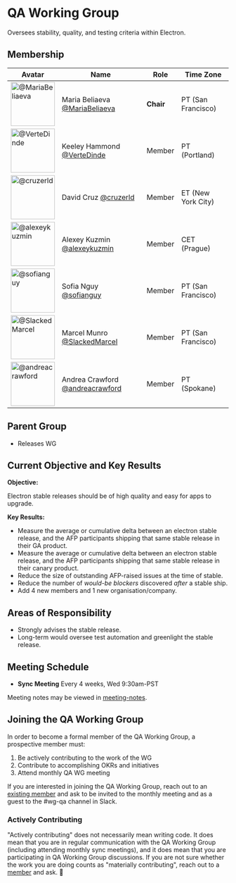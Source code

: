# QA Working Group

Oversees stability, quality, and testing criteria within Electron.

## Membership

| Avatar| Name | Role | Time Zone |
| ----------------- | ----------------- | ----------------- | ----------------- |
| <img src="https://github.com/MariaBeliaeva.png" width=100 alt="@MariaBeliaeva">  | Maria Beliaeva [@MariaBeliaeva](https://github.com/MariaBeliaeva)| **Chair** | PT (San Francisco) |
| <img src="https://github.com/VerteDinde.png" width=100 alt="@VerteDinde">  | Keeley Hammond [@VerteDinde](https://github.com/VerteDinde) | Member | PT (Portland) |
| <img src="https://github.com/cruzerld.png" width=100 alt="@cruzerld">  | David Cruz [@cruzerld](https://github.com/cruzerld) | Member | ET (New York City) |
| <img src="https://github.com/alexeykuzmin.png" width=100 alt="@alexeykuzmin">  | Alexey Kuzmin [@alexeykuzmin](https://github.com/alexeykuzmin) | Member | CET (Prague) |
| <img src="https://github.com/sofianguy.png" width=100 alt="@sofianguy"> | Sofia Nguy [@sofianguy](https://github.com/sofianguy) | Member | PT (San Francisco) |
| <img src="https://github.com/SlackedMarcel.png" width=100 alt="@SlackedMarcel"> | Marcel Munro [@SlackedMarcel](https://github.com/SlackedMarcel) | Member | PT (San Francisco) |
| <img src="https://github.com/andreacrawford.png" width=100 alt="@andreacrawford"> | Andrea Crawford [@andreacrawford](https://github.com/andreacrawford) | Member | PT (Spokane) |

## Parent Group

* Releases WG

## Current Objective and Key Results

**Objective:**

Electron stable releases should be of high quality and easy for apps to upgrade.

**Key Results:**
* Measure the average or cumulative delta between an electron stable release, and the AFP participants shipping that same stable release in their GA product.
* Measure the average or cumulative delta between an electron stable release, and the AFP participants shipping that same stable release in their canary product.
* Reduce the size of outstanding AFP-raised issues at the time of stable.
* Reduce the number of _would-be blockers_ discovered _after_ a stable ship.
* Add 4 new members and 1 new organisation/company.

## Areas of Responsibility

* Strongly advises the stable release.
* Long-term would oversee test automation and greenlight the stable release.

## Meeting Schedule

* **Sync Meeting** Every 4 weeks, Wed 9:30am-PST

Meeting notes may be viewed in [meeting-notes](meeting-notes).

## Joining the QA Working Group

In order to become a formal member of the QA Working Group, a prospective member must:

1. Be actively contributing to the work of the WG
2. Contribute to accomplishing OKRs and initiatives
3. Attend monthly QA WG meeting

If you are interested in joining the QA Working Group, reach out to an [existing member](#membership) and ask to be invited to the monthly meeting and as a guest to the #wg-qa channel in Slack.

### Actively Contributing

"Actively contributing" does not necessarily mean writing code. It does mean that you are in regular communication with the QA Working Group (including attending monthly sync meetings), and it does mean that you are participating in QA Working Group discussions. If you are not sure whether the work you are doing counts as "materially contributing", reach out to a [member](#membership) and ask. 🙂
